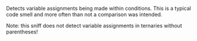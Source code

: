 Detects variable assignments being made within conditions.
This is a typical code smell and more often than not a comparison was intended. 

Note: this sniff does not detect variable assignments in ternaries without parentheses!